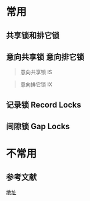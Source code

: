 
# 常用
## 共享锁和排它锁

## 意向共享锁 意向排它锁
>意向共享锁 IS

>意向排它锁 IX

## 记录锁 Record Locks

## 间隙锁 Gap Locks

# 不常用


## 参考文献
[地址](https://dev.mysql.com/doc/refman/8.0/en/innodb-locking.html)
